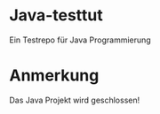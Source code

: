 # Java-testtut
Ein Testrepo für Java Programmierung

# Anmerkung
Das Java Projekt wird geschlossen!
